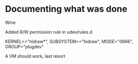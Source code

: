 # Documenting what was done

Wine

Added R/W permission rule in udev/rules.d

KERNEL=="hidraw*", SUBSYSTEM=="hidraw", MODE="0666", GROUP="plugdev"

A VM should work, last resort
